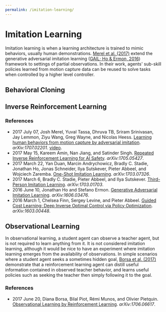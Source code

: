 ```yaml
---
permalink: /imitation-learning/
---
```

# Imitation Learning

Imitation learning is when a learning architecture is trained to mimic behaviors, usually human demonstrations. [Merel et al. (2017)](https://arxiv.org/abs/1707.02201) extend the generative adversarial imitation learning ([GAIL; Ho & Ermon, 2016](https://arxiv.org/abs/1606.03476)) framework to settings of partial observations. In their work, agents' sub-skill policies learned from motion capture data can be reused to solve tasks when controlled by a higher level controller.

## Behavioral Cloning

## Inverse Reinforcement Learning

### References

* 2017 July 07, Josh Merel, Yuval Tassa, Dhruva TB, Sriram Srinivasan, Jay Lemmon, Ziyu Wang, Greg Wayne, and Nicolas Heess. [Learning human behaviors from motion capture by adversarial imitation](https://arxiv.org/abs/1707.02201). *arXiv:1707.02201*. [video](https://www.youtube.com/watch?v=QwUJkSrbF68).
* 2017 May 15, Kareem Amin, Nan Jiang, and Satinder Singh. [Repeated Inverse Reinforcement Learning for AI Safety](https://arxiv.org/abs/1705.05427). *arXiv:1705.05427*.
* 2017 March 22, Yan Duan, Marcin Andrychowicz, Bradly C. Stadie, Jonathan Ho, Jonas Schneider, Ilya Sutskever, Pieter Abbeel, and Wojciech Zaremba. [One-Shot Imitation Learning](https://arxiv.org/abs/1703.07326). *arXiv:1703.07326*.
* 2017 March 6, Bradly C. Stadie, Pieter Abbeel, and Ilya Sutskever. [Third-Person Imitation Learning](https://arxiv.org/abs/1703.01703). *arXiv:1703.01703*.
* 2016 June 10, Jonathan Ho and Stefano Ermon. [Generative Adversarial Imitation Learning](https://arxiv.org/abs/1606.03476). *arXiv:1606.03476*.
* 2016 March 1, Chelsea Finn, Sergey Levine, and Pieter Abbeel. [Guided Cost Learning: Deep Inverse Optimal Control via Policy Optimization](https://arxiv.org/abs/1603.00448). *arXiv:1603.00448*.

## Observational Learning

In observational learning, a student agent can observe a teacher agent, but is not required to learn anything from it. It is not considered imitation learning, although it would be nice to have an experiment where imitation learning emerges from the availability of observations. In simple scenarios where a student agent seeks a sometimes hidden goal, [Borsa et al. (2017)](https://arxiv.org/abs/1706.06617) demonstrate that a reinforcement learning agent can distill useful information contained in observed teacher behavior, and learns useful policies such as seeking the teacher then simply following it to the goal.

### References

* 2017 June 20, Diana Borsa, Bilal Piot, Rémi Munos, and Olivier Pietquin. [Observational Learning by Reinforcement Learning](https://arxiv.org/abs/1706.06617). *arXiv:1706.06617*.
